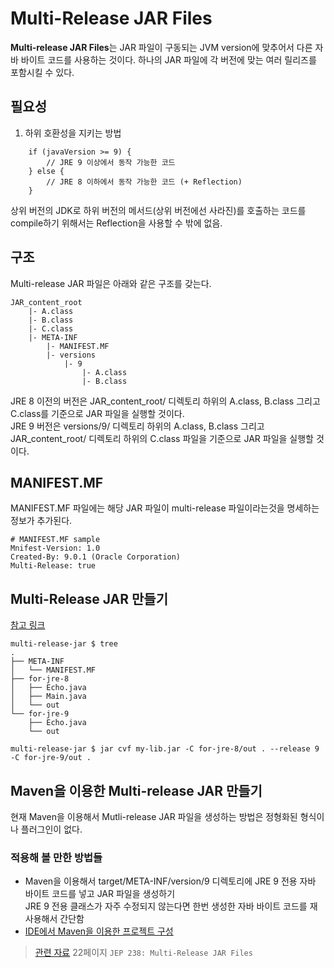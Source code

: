 # Multi-Release JAR Files
**Multi-release JAR Files**는 JAR 파일이 구동되는 JVM version에 맞추어서 다른 자바 바이트 코드를 사용하는 것이다. 하나의 JAR 파일에 각 버전에 맞는 여러 릴리즈를 포함시킬 수 있다.

## 필요성
1. 하위 호환성을 지키는 방법
```
    if (javaVersion >= 9) {
        // JRE 9 이상에서 동작 가능한 코드
    } else {
        // JRE 8 이하에서 동작 가능한 코드 (+ Reflection)
    }
```
상위 버전의 JDK로 하위 버전의 메서드(상위 버전에선 사라진)를 호출하는 코드를 compile하기 위해서는 Reflection을 사용할 수 밖에 없음. 

## 구조
Multi-release JAR 파일은 아래와 같은 구조를 갖는다.
```
JAR_content_root
    |- A.class
    |- B.class
    |- C.class
    |- META-INF
        |- MANIFEST.MF
        |- versions
            |- 9
                |- A.class
                |- B.class
```

JRE 8 이전의 버전은 JAR_content_root/ 디렉토리 하위의 A.class, B.class 그리고 C.class를 기준으로 JAR 파일을 실행할 것이다.  
JRE 9 버전은 versions/9/ 디렉토리 하위의 A.class, B.class 그리고 JAR_content_root/ 디렉토리 하위의 C.class 파일을 기준으로 JAR 파일을 실행할 것이다.

## MANIFEST.MF
MANIFEST.MF 파일에는 해당 JAR 파일이 multi-release 파일이라는것을 명세하는 정보가 추가된다.
```
# MANIFEST.MF sample
Mnifest-Version: 1.0
Created-By: 9.0.1 (Oracle Corporation)
Multi-Release: true
``` 

## Multi-Release JAR 만들기
[참고 링크](http://www.logicbig.com/tutorials/core-java-tutorial/java-9-changes/multi-release-jars/)
```
multi-release-jar $ tree
.
├── META-INF
│   └── MANIFEST.MF
├── for-jre-8
│   ├── Echo.java
│   ├── Main.java
│   └── out
└── for-jre-9
    ├── Echo.java
    └── out

multi-release-jar $ jar cvf my-lib.jar -C for-jre-8/out . --release 9 -C for-jre-9/out .
```

## Maven을 이용한 Multi-release JAR 만들기
현재 Maven을 이용해서 Mutli-release JAR 파일을 생성하는 방법은 정형화된 형식이나 플러그인이 없다.  
### 적용해 볼 만한 방법들
- Maven을 이용해서 target/META-INF/version/9 디렉토리에 JRE 9 전용 자바 바이트 코드를 넣고 JAR 파일을 생성하기  
JRE 9 전용 클래스가 자주 수정되지 않는다면 한번 생성한 자바 바이트 코드를 재사용해서 간단함
- [IDE에서 Maven을 이용한 프로젝트 구성](https://github.com/hboutemy/maven-jep238)

> [관련 자료](https://events.static.linuxfound.org/sites/events/files/slides/Java9%20and%20the%20impact%20on%20Maven%20projects.pdf) 22페이지 `JEP 238: Multi-Release JAR Files`
